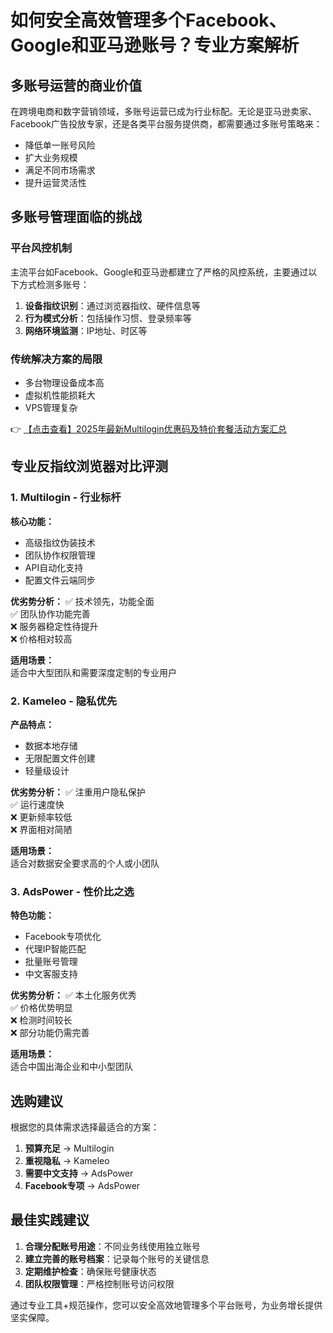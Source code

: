 # 如何安全高效管理多个Facebook、Google和亚马逊账号？专业方案解析

## 多账号运营的商业价值

在跨境电商和数字营销领域，多账号运营已成为行业标配。无论是亚马逊卖家、Facebook广告投放专家，还是各类平台服务提供商，都需要通过多账号策略来：

- 降低单一账号风险
- 扩大业务规模
- 满足不同市场需求
- 提升运营灵活性

## 多账号管理面临的挑战

### 平台风控机制
主流平台如Facebook、Google和亚马逊都建立了严格的风控系统，主要通过以下方式检测多账号：
1. **设备指纹识别**：通过浏览器指纹、硬件信息等
2. **行为模式分析**：包括操作习惯、登录频率等
3. **网络环境监测**：IP地址、时区等

### 传统解决方案的局限
- 多台物理设备成本高
- 虚拟机性能损耗大
- VPS管理复杂

👉 [【点击查看】2025年最新Multilogin优惠码及特价套餐活动方案汇总](https://bit.ly/multIlogin)

## 专业反指纹浏览器对比评测

### 1. Multilogin - 行业标杆
**核心功能：**
- 高级指纹伪装技术
- 团队协作权限管理
- API自动化支持
- 配置文件云端同步

**优劣势分析：**
✅ 技术领先，功能全面  
✅ 团队协作功能完善  
❌ 服务器稳定性待提升  
❌ 价格相对较高

**适用场景：**  
适合中大型团队和需要深度定制的专业用户

### 2. Kameleo - 隐私优先
**产品特点：**
- 数据本地存储
- 无限配置文件创建
- 轻量级设计

**优劣势分析：**
✅ 注重用户隐私保护  
✅ 运行速度快  
❌ 更新频率较低  
❌ 界面相对简陋

**适用场景：**  
适合对数据安全要求高的个人或小团队

### 3. AdsPower - 性价比之选
**特色功能：**
- Facebook专项优化
- 代理IP智能匹配
- 批量账号管理
- 中文客服支持

**优劣势分析：**
✅ 本土化服务优秀  
✅ 价格优势明显  
❌ 检测时间较长  
❌ 部分功能仍需完善

**适用场景：**  
适合中国出海企业和中小型团队

## 选购建议

根据您的具体需求选择最适合的方案：

1. **预算充足** → Multilogin
2. **重视隐私** → Kameleo  
3. **需要中文支持** → AdsPower  
4. **Facebook专项** → AdsPower  

## 最佳实践建议

1. **合理分配账号用途**：不同业务线使用独立账号
2. **建立完善的账号档案**：记录每个账号的关键信息
3. **定期维护检查**：确保账号健康状态
4. **团队权限管理**：严格控制账号访问权限

通过专业工具+规范操作，您可以安全高效地管理多个平台账号，为业务增长提供坚实保障。